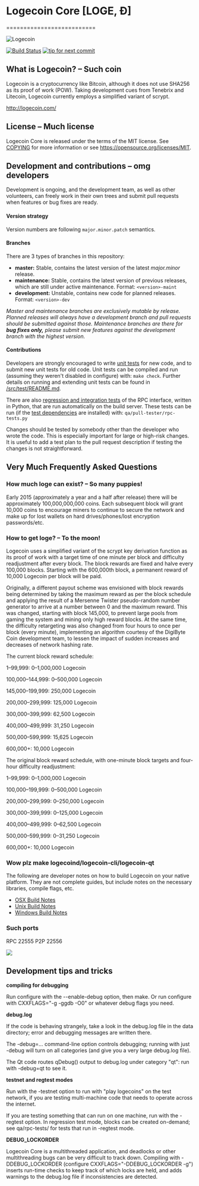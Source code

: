 # Logecoin Core [LOGE, Ð]
==========================

![Logecoin](https://cdn.discordapp.com/attachments/697260548198367247/721366934825992222/158545530669652529.png)

[![Build Status](https://travis-ci.org/logecoin/logecoin.svg?branch=1.14-dev)](https://travis-ci.org/logecoin/logecoin) [![tip for next commit](https://tip4commit.com/projects/702.svg)](https://tip4commit.com/github/logecoin/logecoin)

## What is Logecoin? – Such coin
Logecoin is a cryptocurrency like Bitcoin, although it does not use SHA256 as its proof of work (POW). Taking development cues from Tenebrix and Litecoin, Logecoin currently employs a simplified variant of scrypt.

http://logecoin.com/

## License – Much license
Logecoin Core is released under the terms of the MIT license. See [COPYING](COPYING) for more
information or see https://opensource.org/licenses/MIT.

## Development and contributions – omg developers
Development is ongoing, and the development team, as well as other volunteers, can freely work in their own trees and submit pull requests when features or bug fixes are ready.

#### Version strategy
Version numbers are following ```major.minor.patch``` semantics.

#### Branches
There are 3 types of branches in this repository:

- **master:** Stable, contains the latest version of the latest *major.minor* release.
- **maintenance:** Stable, contains the latest version of previous releases, which are still under active maintenance. Format: ```<version>-maint```
- **development:** Unstable, contains new code for planned releases. Format: ```<version>-dev```

*Master and maintenance branches are exclusively mutable by release. Planned releases will always have a development branch and pull requests should be submitted against those. Maintenance branches are there for* ***bug fixes only,*** *please submit new features against the development branch with the highest version.*

#### Contributions

Developers are strongly encouraged to write [unit tests](src/test/README.md) for new code, and to
submit new unit tests for old code. Unit tests can be compiled and run
(assuming they weren't disabled in configure) with: `make check`. Further details on running
and extending unit tests can be found in [/src/test/README.md](/src/test/README.md).

There are also [regression and integration tests](/qa) of the RPC interface, written
in Python, that are run automatically on the build server.
These tests can be run (if the [test dependencies](/qa) are installed) with: `qa/pull-tester/rpc-tests.py`

Changes should be tested by somebody other than the developer who wrote the
code. This is especially important for large or high-risk changes. It is useful
to add a test plan to the pull request description if testing the changes is
not straightforward.

## Very Much Frequently Asked Questions

### How much loge can exist? – So many puppies!
Early 2015 (approximately a year and a half after release) there will be approximately 100,000,000,000 coins.
Each subsequent block will grant 10,000 coins to encourage miners to continue to secure the network and make up for lost wallets on hard drives/phones/lost encryption passwords/etc.

### How to get loge? – To the moon!
Logecoin uses a simplified variant of the scrypt key derivation function as its proof of work with a target time of one minute per block and difficulty readjustment after every block. The block rewards are fixed and halve every 100,000 blocks. Starting with the 600,000th block, a permanent reward of 10,000 Logecoin per block will be paid. 

Originally, a different payout scheme was envisioned with block rewards being determined by taking the maximum reward as per the block schedule and applying the result of a Mersenne Twister pseudo-random number generator to arrive at a number between 0 and the maximum reward. This was changed, starting with block 145,000, to prevent large pools from gaming the system and mining only high reward blocks. At the same time, the difficulty retargeting was also changed from four hours to once per block (every minute), implementing an algorithm courtesy of the DigiByte Coin development team, to lessen the impact of sudden increases and decreases of network hashing rate.

The current block reward schedule:

1–99,999: 0–1,000,000 Logecoin

100,000–144,999: 0–500,000 Logecoin

145,000–199,999: 250,000 Logecoin

200,000–299,999: 125,000 Logecoin

300,000–399,999: 62,500 Logecoin

400,000–499,999: 31,250 Logecoin

500,000–599,999: 15,625 Logecoin

600,000+: 10,000 Logecoin

The original block reward schedule, with one-minute block targets and four-hour difficulty readjustment:

1–99,999: 0–1,000,000 Logecoin

100,000–199,999: 0–500,000 Logecoin

200,000–299,999: 0–250,000 Logecoin

300,000–399,999: 0–125,000 Logecoin

400,000–499,999: 0–62,500 Logecoin

500,000–599,999: 0–31,250 Logecoin

600,000+: 10,000 Logecoin

### Wow plz make logecoind/logecoin-cli/logecoin-qt

  The following are developer notes on how to build Logecoin on your native platform. They are not complete guides, but include notes on the necessary libraries, compile flags, etc.

  - [OSX Build Notes](doc/build-osx.md)
  - [Unix Build Notes](doc/build-unix.md)
  - [Windows Build Notes](doc/build-msw.md)

### Such ports
RPC 22555
P2P 22556

![](http://logesay.com/wow//////such/coin)

## Development tips and tricks

**compiling for debugging**

Run configure with the --enable-debug option, then make. Or run configure with
CXXFLAGS="-g -ggdb -O0" or whatever debug flags you need.

**debug.log**

If the code is behaving strangely, take a look in the debug.log file in the data directory;
error and debugging messages are written there.

The -debug=... command-line option controls debugging; running with just -debug will turn
on all categories (and give you a very large debug.log file).

The Qt code routes qDebug() output to debug.log under category "qt": run with -debug=qt
to see it.

**testnet and regtest modes**

Run with the -testnet option to run with "play logecoins" on the test network, if you
are testing multi-machine code that needs to operate across the internet.

If you are testing something that can run on one machine, run with the -regtest option.
In regression test mode, blocks can be created on-demand; see qa/rpc-tests/ for tests
that run in -regtest mode.

**DEBUG_LOCKORDER**

Logecoin Core is a multithreaded application, and deadlocks or other multithreading bugs
can be very difficult to track down. Compiling with -DDEBUG_LOCKORDER (configure
CXXFLAGS="-DDEBUG_LOCKORDER -g") inserts run-time checks to keep track of which locks
are held, and adds warnings to the debug.log file if inconsistencies are detected.
